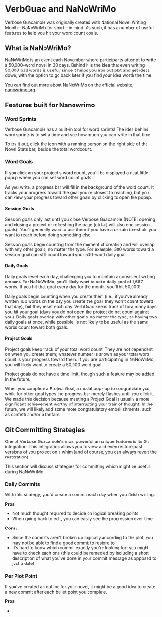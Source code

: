# VerbGuac and NaNoWriMo

Verbose Guacamole was originally created with National Novel Writing Month—NaNoWriMo for short—in mind. As such, it has a number of useful features to help you hit your word count goals.

## What is NaNoWriMo?

NaNoWriMo is an event each November where participants attempt to write a 50,000-word novel in 30 days. Behind it is the idea that even writing 50,000 bad words is useful, since it helps you iron out plot and get ideas down, with the option to go back later if you find your idea worth the time.

You can find out more about NaNoWriMo on the official website, [nanowrimo.org](https://nanowrimo.org).

## Features built for Nanowrimo

### Word Sprints
Verbose Guacamole has a built-in tool for word sprints! The idea behind word sprints is to set a time and see how much you can write in that time.

To try it out, click the icon with a running person on the right side of the Novel Stats bar, beside the total wordcount.

### Word Goals
If you click on your project's word count, you'll be displayed a neat little popup where you can set word count goals.

As you write, a progress bar will fill in the background of the word count. It tracks your progress toward the goal you're closest to reaching, but you can view your progress toward other goals by clicking to open the popup.

#### Session Goals
Session goals only last until you close Verbose Guacamole (NOTE: opening and closing a project or refreshing the page [ctrl+r] will also end session goals). You'll generally want to use them if you have a certain threshold you want to reach before doing something else.

Session goals begin counting from the moment of creation and will overlap with any other goals, no matter the type. For example, 300 words toward a session goal can still count toward your 500-word daily goal.

#### Daily Goals
Daily goals reset each day, challenging you to maintain a consistent writing amount. For NaNoWriMo, you'll likely want to set a daily goal of 1,667 words. If you hit that goal every day for the month, you'll hit 50,000!

Daily goals begin counting when you create them (i.e., if you've already written 100 words on the day you create the goal, they won't count toward that day), but they reset each day. VerbGuac keeps track of how many days you hit your goal (days you do not open the project do not count against you). Daily goals overlap with other goals, no matter the type, so having two daily goals at once, while possible, is not likely to be useful as the same words count toward both goals.

#### Project Goals
Project goals keep track of your total word count. They are not dependent on when you create them; whatever number is shown as your total word count is your progress toward them. If you are participating in NaNoWriMo, you will likely want to create a 50,000 word goal.

Project goals do not have a time limit, though such a feature may be added in the future.

When you complete a Project Goal, a modal pops up to congratulate you, while for other goal types the progress bar merely flashes until you click it. We made this decision because meeting a Project Goal is usually a more significant achievement worthy of interrupting your train of thought. In the future, we will likely add some more congratulatory embellishments, such as confetti and/or a fanfare.

## Git Committing Strategies
One of Verbose Guacamole's most powerful an unique features is its Git integration. This integration allows you to view and even restore past versions of you project on a whim (and of course, you can always revert the restoration).

This section will discuss strategies for committing which might be useful during NaNoWriMo.

### Daily Commits
With this strategy, you'd create a commit each day when you finish writing.

**Pros:**

- Not much thought required to decide on logical breaking points
- When going back to edit, you can easily see the progression over time

**Cons:**

- Since the commits aren't broken up logically according to the plot, you may not be able to find a good commit to restore to
- It's hard to know which commit exactly you're looking for; you might have to check each one (this could be remedied by including a short description of what you've done in your commit message as opposed to just a date)

### Per Plot Point
If you've created an outline for your novel, it might be a good idea to create a new commit after each bullet point you complete.

**Pros:**

-
